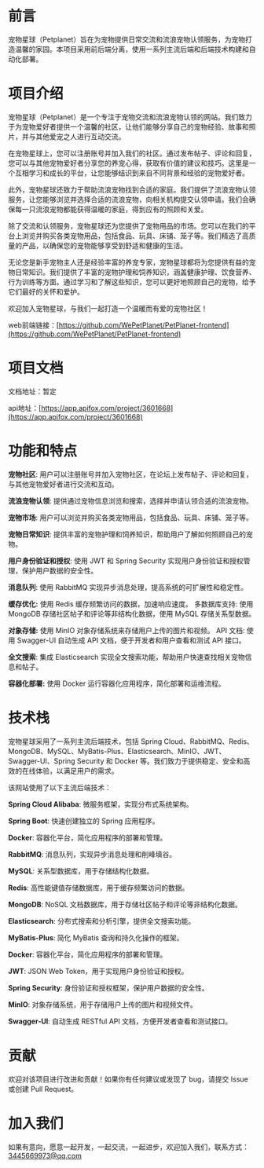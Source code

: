 
# 前言
宠物星球（Petplanet）旨在为宠物提供日常交流和流浪宠物认领服务，为宠物打造温馨的家园。本项目采用前后端分离，使用一系列主流后端和后端技术构建和自动化部署。

# 项目介绍
宠物星球（Petplanet）是一个专注于宠物交流和流浪宠物认领的网站。我们致力于为宠物爱好者提供一个温馨的社区，让他们能够分享自己的宠物经验、故事和照片，并与其他爱宠之人进行互动交流。

在宠物星球上，您可以注册账号并加入我们的社区。通过发布帖子、评论和回复，您可以与其他宠物爱好者分享您的养宠心得，获取有价值的建议和技巧。这里是一个互相学习和成长的平台，让您能够结识到来自不同背景和经验的宠物爱好者。

此外，宠物星球还致力于帮助流浪宠物找到合适的家庭。我们提供了流浪宠物认领服务，让您能够浏览并选择合适的流浪宠物，向相关机构提交认领申请。我们会确保每一只流浪宠物都能获得温暖的家庭，得到应有的照顾和关爱。

除了交流和认领服务，宠物星球还为您提供了宠物用品的市场。您可以在我们的平台上浏览并购买各类宠物用品，包括食品、玩具、床铺、笼子等。我们精选了高质量的产品，以确保您的宠物能够享受到舒适和健康的生活。

无论您是新手宠物主人还是经验丰富的养宠专家，宠物星球都将为您提供有益的宠物日常知识。我们提供了丰富的宠物护理和饲养知识，涵盖健康护理、饮食营养、行为训练等方面。通过学习和了解这些知识，您可以更好地照顾自己的宠物，给予它们最好的关怀和爱护。

欢迎加入宠物星球，与我们一起打造一个温暖而有爱的宠物社区！

web前端链接：[https://github.com/WePetPlanet/PetPlanet-frontend](https://github.com/WePetPlanet/PetPlanet-frontend)
# 项目文档
文档地址：暂定

api地址：[https://app.apifox.com/project/3601668](https://app.apifox.com/project/3601668)

# 功能和特点
**宠物社区**: 用户可以注册账号并加入宠物社区，在论坛上发布帖子、评论和回复，与其他宠物爱好者进行交流和互动。

**流浪宠物认领**: 提供通过宠物信息浏览和搜索，选择并申请认领合适的流浪宠物。

**宠物市场**: 用户可以浏览并购买各类宠物用品，包括食品、玩具、床铺、笼子等。

**宠物日常知识**: 提供丰富的宠物护理和饲养知识，帮助用户了解如何照顾自己的宠物。

**用户身份验证和授权**: 使用 JWT 和 Spring Security 实现用户身份验证和授权管理，保护用户数据的安全性。

**消息队列**: 使用 RabbitMQ 实现异步消息处理，提高系统的可扩展性和稳定性。

**缓存优化:** 使用 Redis 缓存频繁访问的数据，加速响应速度。
多数据库支持: 使用 MongoDB 存储社区帖子和评论等非结构化数据，使用 MySQL 存储关系型数据。

**对象存储:** 使用 MinIO 对象存储系统来存储用户上传的图片和视频。
API 文档: 使用 Swagger-UI 自动生成 API 文档，便于开发者和用户查看和测试 API 接口。

**全文搜索**: 集成 Elasticsearch 实现全文搜索功能，帮助用户快速查找相关宠物信息和帖子。

**容器化部署:** 使用 Docker 运行容器化应用程序，简化部署和运维流程。
# 技术栈
宠物星球采用了一系列主流后端技术，包括 Spring Cloud、RabbitMQ、Redis、MongoDB、MySQL、MyBatis-Plus、Elasticsearch、MinIO、JWT、Swagger-UI、Spring Security 和 Docker 等。我们致力于提供稳定、安全和高效的在线体验，以满足用户的需求。

该网站使用了以下主流后端技术：

**Spring Cloud Alibaba**: 微服务框架，实现分布式系统架构。

**Spring Boot**: 快速创建独立的 Spring 应用程序。

**Docker**: 容器化平台，简化应用程序的部署和管理。

**RabbitMQ**: 消息队列，实现异步消息处理和削峰填谷。

**MySQL**: 关系型数据库，用于存储结构化数据。

**Redis**: 高性能键值存储数据库，用于缓存频繁访问的数据。

**MongoDB**: NoSQL 文档数据库，用于存储社区帖子和评论等非结构化数据。

**Elasticsearch**: 分布式搜索和分析引擎，提供全文搜索功能。

**MyBatis-Plus**: 简化 MyBatis 查询和持久化操作的框架。

**Docker**: 容器化平台，简化应用程序的部署和管理。

**JWT**: JSON Web Token，用于实现用户身份验证和授权。

**Spring Security**: 身份验证和授权框架，保护用户数据的安全性。

**MinIO**: 对象存储系统，用于存储用户上传的图片和视频文件。

**Swagger-UI**: 自动生成 RESTful API 文档，方便开发者查看和测试接口。

# 贡献
欢迎对该项目进行改进和贡献！如果你有任何建议或发现了 bug，请提交 Issue 或创建 Pull Request。
# 加入我们
如果有意向，愿意一起开发，一起交流，一起进步，欢迎加入我们，联系方式：3445669973@qq.com
